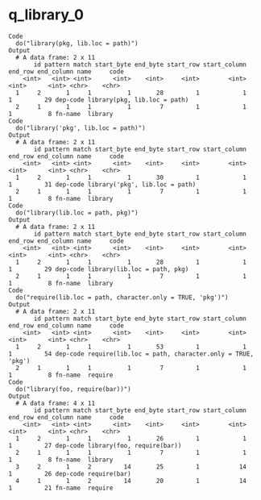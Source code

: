 # q_library_0

    Code
      do("library(pkg, lib.loc = path)")
    Output
      # A data frame: 2 x 11
           id pattern match start_byte end_byte start_row start_column end_row end_column name     code                        
        <int>   <int> <int>      <int>    <int>     <int>        <int>   <int>      <int> <chr>    <chr>                       
      1     2       1     1          1       28         1            1       1         29 dep-code library(pkg, lib.loc = path)
      2     1       1     1          1        7         1            1       1          8 fn-name  library                     
    Code
      do("library('pkg', lib.loc = path)")
    Output
      # A data frame: 2 x 11
           id pattern match start_byte end_byte start_row start_column end_row end_column name     code                          
        <int>   <int> <int>      <int>    <int>     <int>        <int>   <int>      <int> <chr>    <chr>                         
      1     2       1     1          1       30         1            1       1         31 dep-code library('pkg', lib.loc = path)
      2     1       1     1          1        7         1            1       1          8 fn-name  library                       
    Code
      do("library(lib.loc = path, pkg)")
    Output
      # A data frame: 2 x 11
           id pattern match start_byte end_byte start_row start_column end_row end_column name     code                        
        <int>   <int> <int>      <int>    <int>     <int>        <int>   <int>      <int> <chr>    <chr>                       
      1     2       1     1          1       28         1            1       1         29 dep-code library(lib.loc = path, pkg)
      2     1       1     1          1        7         1            1       1          8 fn-name  library                     
    Code
      do("require(lib.loc = path, character.only = TRUE, 'pkg')")
    Output
      # A data frame: 2 x 11
           id pattern match start_byte end_byte start_row start_column end_row end_column name     code                                                 
        <int>   <int> <int>      <int>    <int>     <int>        <int>   <int>      <int> <chr>    <chr>                                                
      1     2       1     1          1       53         1            1       1         54 dep-code require(lib.loc = path, character.only = TRUE, 'pkg')
      2     1       1     1          1        7         1            1       1          8 fn-name  require                                              
    Code
      do("library(foo, require(bar))")
    Output
      # A data frame: 4 x 11
           id pattern match start_byte end_byte start_row start_column end_row end_column name     code                      
        <int>   <int> <int>      <int>    <int>     <int>        <int>   <int>      <int> <chr>    <chr>                     
      1     2       1     1          1       26         1            1       1         27 dep-code library(foo, require(bar))
      2     1       1     1          1        7         1            1       1          8 fn-name  library                   
      3     2       1     2         14       25         1           14       1         26 dep-code require(bar)              
      4     1       1     2         14       20         1           14       1         21 fn-name  require                   

